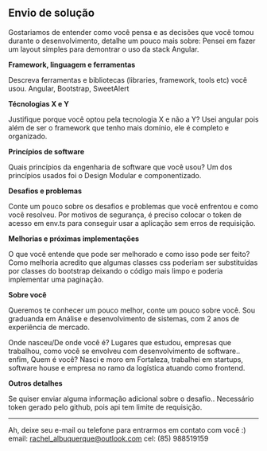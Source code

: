 ## Envio de solução

Gostariamos de entender como você pensa e as decisões que você tomou durante o desenvolvimento, detalhe um pouco mais sobre:
Pensei em fazer um layout simples para demontrar o uso da stack Angular.

**Framework, linguagem e ferramentas**

Descreva ferramentas e bibliotecas (libraries, framework, tools etc) você usou.
Angular, Bootstrap, SweetAlert

**Técnologias X e Y**

Justifique porque você optou pela tecnologia X e não a Y?
Usei angular pois além de ser o framework que tenho mais domínio, ele é completo e organizado.

**Princípios de software**

Quais princípios da engenharia de software que você usou?
 Um dos princípios usados foi o Design Modular e componentizado.

**Desafios e problemas**

Conte um pouco sobre os desafios e problemas que você enfrentou e como você resolveu.
Por motivos de segurança, é preciso colocar o token de acesso em env.ts para conseguir usar a aplicação sem erros de requisição. 

**Melhorias e próximas implementações**

O que você entende que pode ser melhorado e como isso pode ser feito?
Como melhoria acredito que algumas classes css poderiam ser substituídas por classes do bootstrap deixando o código mais limpo e poderia implementar uma paginação.

**Sobre você**

Queremos te conhecer um pouco melhor, conte um pouco sobre você.
Sou graduanda em Análise e desenvolvimento de sistemas, com 2 anos de experiência de mercado.

Onde nasceu/De onde você é? Lugares que estudou, empresas que trabalhou, como você se envolveu com desenvolvimento de software.. enfim, Quem é você?
Nasci e moro em Fortaleza, trabalhei em startups, software house e empresa no ramo da logística atuando como frontend.

**Outros detalhes**

Se quiser enviar alguma informação adicional sobre o desafio..
Necessário token gerado pelo github, pois api tem limite de requisição.


---

Ah, deixe seu e-mail ou telefone para entrarmos em contato com você :) 
email: rachel_albuquerque@outlook.com
cel: (85) 988519159


